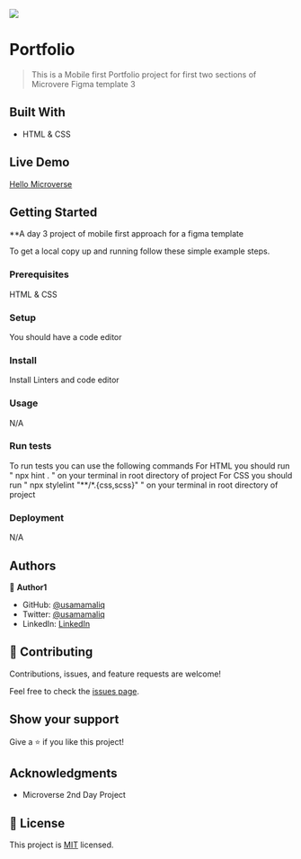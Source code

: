 ![](https://img.shields.io/badge/Microverse-blueviolet)

# Portfolio

> This is a Mobile first Portfolio project for first two sections of Microvere Figma template 3

## Built With

- HTML & CSS

## Live Demo

[Hello Microverse](https://usamamaliq.github.io/Portfolio/)


## Getting Started

**A day 3 project of mobile first approach for a figma template


To get a local copy up and running follow these simple example steps.

### Prerequisites

HTML & CSS

### Setup

You should have a code editor 

### Install

Install Linters and code editor

### Usage

N/A

### Run tests

To run tests you can use the following commands
For HTML you should run " npx hint . " on your terminal in root directory of project
For CSS you should run " npx stylelint "**/*.{css,scss}" " on your terminal in root directory of project

### Deployment

N/A

## Authors

👤 **Author1**

- GitHub: [@usamamaliq](https://github.com/usamamaliq)
- Twitter: [@usamamaliq](https://twitter.com/usamamaliq)
- LinkedIn: [LinkedIn](https://linkedin.com/in/usamamaliq)


## 🤝 Contributing

Contributions, issues, and feature requests are welcome!

Feel free to check the [issues page](../../issues/).

## Show your support

Give a ⭐️ if you like this project!

## Acknowledgments

- Microverse 2nd Day Project

## 📝 License

This project is [MIT](./license.md) licensed.


